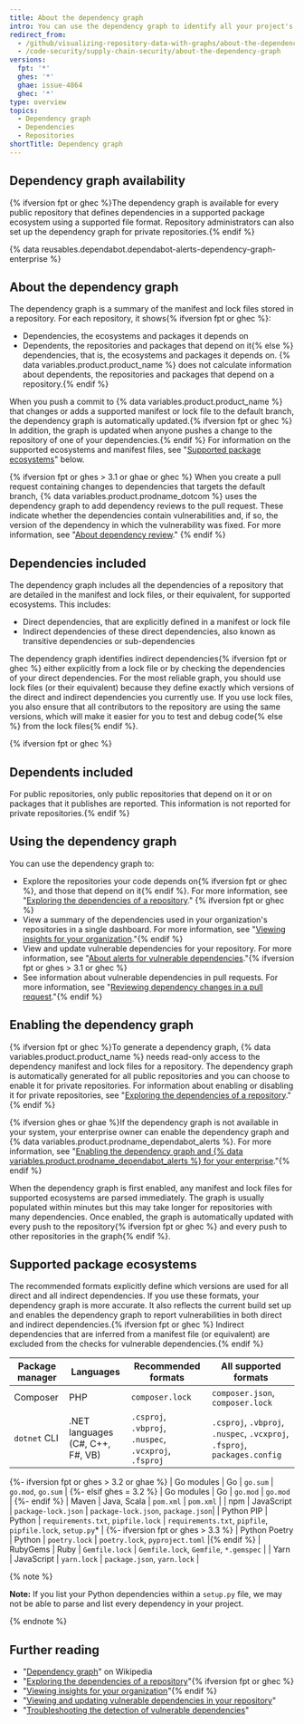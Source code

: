 ```yaml
---
title: About the dependency graph
intro: You can use the dependency graph to identify all your project's dependencies. The dependency graph supports a range of popular package ecosystems.
redirect_from:
  - /github/visualizing-repository-data-with-graphs/about-the-dependency-graph
  - /code-security/supply-chain-security/about-the-dependency-graph
versions:
  fpt: '*'
  ghes: '*'
  ghae: issue-4864
  ghec: '*'
type: overview
topics:
  - Dependency graph
  - Dependencies
  - Repositories
shortTitle: Dependency graph
---
```

<!--For this article in earlier GHES versions, see /content/github/visualizing-repository-data-with-graphs-->
<!--Marketing-LINK: From /features/security and /features/security/software-supply-chain pages "How GitHub's dependency graph is generated".-->

## Dependency graph availability

{% ifversion fpt or ghec %}The dependency graph is available for every public repository that defines dependencies in a supported package ecosystem using a supported file format. Repository administrators can also set up the dependency graph for private repositories.{% endif %}

{% data reusables.dependabot.dependabot-alerts-dependency-graph-enterprise %}

## About the dependency graph

The dependency graph is a summary of the manifest and lock files stored in a repository. For each repository, it shows{% ifversion fpt or ghec %}:

- Dependencies, the ecosystems and packages it depends on
- Dependents, the repositories and packages that depend on it{% else %} dependencies, that is, the ecosystems and packages it depends on. {% data variables.product.product_name %} does not calculate information about dependents, the repositories and packages that depend on a repository.{% endif %}

When you push a commit to {% data variables.product.product_name %} that changes or adds a supported manifest or lock file to the default branch, the dependency graph is automatically updated.{% ifversion fpt or ghec %} In addition, the graph is updated when anyone pushes a change to the repository of one of your dependencies.{% endif %} For information on the supported ecosystems and manifest files, see "[Supported package ecosystems](#supported-package-ecosystems)" below.

{% ifversion fpt or ghes > 3.1 or ghae or ghec %}
When you create a pull request containing changes to dependencies that targets the default branch, {% data variables.product.prodname_dotcom %} uses the dependency graph to add dependency reviews to the pull request. These indicate whether the dependencies contain vulnerabilities and, if so, the version of the dependency in which the vulnerability was fixed. For more information, see "[About dependency review](/code-security/supply-chain-security/about-dependency-review)."
{% endif %}

## Dependencies included

The dependency graph includes all the dependencies of a repository that are detailed in the manifest and lock files, or their equivalent, for supported ecosystems. This includes:

- Direct dependencies, that are explicitly defined in a manifest or lock file
- Indirect dependencies of these direct dependencies, also known as transitive dependencies or sub-dependencies

The dependency graph identifies indirect dependencies{% ifversion fpt or ghec %} either explicitly from a lock file or by checking the dependencies of your direct dependencies. For the most reliable graph, you should use lock files (or their equivalent) because they define exactly which versions of the direct and indirect dependencies you currently use. If you use lock files, you also ensure that all contributors to the repository are using the same versions, which will make it easier for you to test and debug code{% else %} from the lock files{% endif %}.

{% ifversion fpt or ghec %}
## Dependents included

For public repositories, only public repositories that depend on it or on packages that it publishes are reported. This information is not reported for private repositories.{% endif %}

## Using the dependency graph

You can use the dependency graph to:

- Explore the repositories your code depends on{% ifversion fpt or ghec %}, and those that depend on it{% endif %}. For more information, see "[Exploring the dependencies of a repository](/github/visualizing-repository-data-with-graphs/exploring-the-dependencies-of-a-repository)." {% ifversion fpt or ghec %}
- View a summary of the dependencies used in your organization's repositories in a single dashboard. For more information, see "[Viewing insights for your organization](/articles/viewing-insights-for-your-organization#viewing-organization-dependency-insights)."{% endif %}
- View and update vulnerable dependencies for your repository. For more information, see "[About alerts for vulnerable dependencies](/code-security/supply-chain-security/about-alerts-for-vulnerable-dependencies)."{% ifversion fpt or ghes > 3.1 or ghec %}
- See information about vulnerable dependencies in pull requests. For more information, see "[Reviewing dependency changes in a pull request](/pull-requests/collaborating-with-pull-requests/reviewing-changes-in-pull-requests/reviewing-dependency-changes-in-a-pull-request)."{% endif %}

## Enabling the dependency graph

{% ifversion fpt or ghec %}To generate a dependency graph, {% data variables.product.product_name %} needs read-only access to the dependency manifest and lock files for a repository. The dependency graph is automatically generated for all public repositories and you can choose to enable it for private repositories. For information about enabling or disabling it for private repositories, see "[Exploring the dependencies of a repository](/github/visualizing-repository-data-with-graphs/exploring-the-dependencies-of-a-repository)."{% endif %}

{% ifversion ghes or ghae %}If the dependency graph is not available in your system, your enterprise owner can enable the dependency graph and {% data variables.product.prodname_dependabot_alerts %}. For more information, see  "[Enabling the dependency graph and {% data variables.product.prodname_dependabot_alerts %} for your enterprise](/admin/configuration/configuring-github-connect/enabling-the-dependency-graph-and-dependabot-alerts-for-your-enterprise)."{% endif %}

When the dependency graph is first enabled, any manifest and lock files for supported ecosystems are parsed immediately. The graph is usually populated within minutes but this may take longer for repositories with many dependencies. Once enabled, the graph is automatically updated with every push to the repository{% ifversion fpt or ghec %} and every push to other repositories in the graph{% endif %}.

## Supported package ecosystems

The recommended formats explicitly define which versions are used for all direct and all indirect dependencies. If you use these formats, your dependency graph is more accurate. It also reflects the current build set up and enables the dependency graph to report vulnerabilities in both direct and indirect dependencies.{% ifversion fpt or ghec %} Indirect dependencies that are inferred from a manifest file (or equivalent) are excluded from the checks for vulnerable dependencies.{% endif %}

| Package manager | Languages | Recommended formats | All supported formats |
| --- | --- | --- | ---|
| Composer             | PHP           | `composer.lock` | `composer.json`, `composer.lock` |
| `dotnet` CLI | .NET languages (C#, C++, F#, VB)  |   `.csproj`, `.vbproj`, `.nuspec`, `.vcxproj`, `.fsproj` |  `.csproj`, `.vbproj`, `.nuspec`, `.vcxproj`, `.fsproj`, `packages.config` |
{%- ifversion fpt or ghes > 3.2 or ghae %}
| Go modules | Go | `go.sum` | `go.mod`, `go.sum` |
{%- elsif ghes = 3.2 %}
| Go modules | Go | `go.mod` | `go.mod` |
{%- endif %}
| Maven | Java, Scala |  `pom.xml`  | `pom.xml`  |
| npm | JavaScript |            `package-lock.json` | `package-lock.json`, `package.json`|
| Python PIP      | Python                    | `requirements.txt`, `pipfile.lock` | `requirements.txt`, `pipfile`, `pipfile.lock`, `setup.py`* |
{%- ifversion fpt or ghes > 3.3 %}
| Python Poetry | Python                    | `poetry.lock` | `poetry.lock`, `pyproject.toml` |{% endif %}
| RubyGems             | Ruby           | `Gemfile.lock` | `Gemfile.lock`, `Gemfile`, `*.gemspec` |
| Yarn | JavaScript | `yarn.lock` | `package.json`, `yarn.lock` |

{% note %}

**Note:** If you list your Python dependencies within a `setup.py` file, we may not be able to parse and list every dependency in your project.

{% endnote %}

## Further reading

- "[Dependency graph](https://en.wikipedia.org/wiki/Dependency_graph)" on Wikipedia
- "[Exploring the dependencies of a repository](/github/visualizing-repository-data-with-graphs/exploring-the-dependencies-of-a-repository)"{% ifversion fpt or ghec %}
- "[Viewing insights for your organization](/organizations/collaborating-with-groups-in-organizations/viewing-insights-for-your-organization)"{% endif %}
- "[Viewing and updating vulnerable dependencies in your repository](/github/managing-security-vulnerabilities/viewing-and-updating-vulnerable-dependencies-in-your-repository)"
- "[Troubleshooting the detection of vulnerable dependencies](/github/managing-security-vulnerabilities/troubleshooting-the-detection-of-vulnerable-dependencies)"
